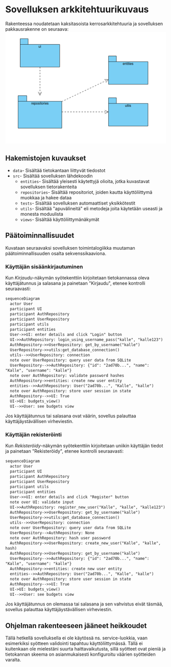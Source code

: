 # Sovelluksen arkkitehtuurikuvaus
Rakenteessa noudatetaan kaksitasoista kerrosarkkitehtuuria ja sovelluksen pakkausrakenne on seuraava:
![pakkausrakenne](images/package_diagram.png)


## Hakemistojen kuvaukset
- `data`- Sisältää tietokantaan liittyvät tiedostot
- `src`- Sisältää sovelluksen lähdekoodin
  - `entities`- Sisältää yleisesti käytettyjä olioita, jotka kuvastavat sovelluksen tietorakenteita
  - `repositories`- Sisältää repositoriot, joiden kautta käyttöliittymä muokkaa ja hakee dataa 
  - `tests`- Sisältää sovelluksen automaattiset yksikkötestit
  - `utils`- Sisältää "apuvälineitä" eli metodeja joita käytetään useasti ja monesta moduulista
  - `views`- Sisältää käyttöliittymänäkymät

## Päätoiminnallisuudet

Kuvataan seuraavaksi sovelluksen toimintalogiikka muutaman päätoiminnallisuuden osalta sekvenssikaaviona.

### Käyttäjän sisäänkirjautuminen
Kun *Kirjaudu*-näkymän syötekenttiin kirjoitetaan tietokannassa oleva käyttäjätunnus ja salasana ja painetaan "Kirjaudu", etenee kontrolli seuraavasti:
```mermaid
sequenceDiagram
  actor User
  participant UI
  participant AuthRepository
  participant UserRepository
  participant utils
  participant entities
  User->>UI: enter details and click "Login" button
  UI->>AuthRepository: login_using_username_pass("kalle", "kalle123")
  AuthRepository->>UserRepository: get_by_username("kalle")
  UserRepository->>utils:get_database_connection()
  utils-->>UserRepository: connection
  note over UserRepository: query user data from SQLite
  UserRepository-->>AuthRepository: {"id": "2ad70b...", "name": "Kalle", "username": "kalle"}
  note over AuthRepository: validate password hashes
  AuthRepository->>entities: create new user entity
  entities-->>AuthRepository: User("2ad70b...", "Kalle", "kalle")
  note over AuthRepository: store user session in state
  AuthRepository-->>UI: True
  UI->UI: budgets_view()
  UI-->>User: see budgets view
```

Jos käyttäjätunnus tai salasana ovat väärin, sovellus palauttaa käyttäjäystävällisen virheviestin.

### Käyttäjän rekisteröinti
Kun *Rekisteröidy*-näkymän syötekenttiin kirjoitetaan uniikin käyttäjän tiedot ja painetaan "Rekisteröidy", etenee kontrolli seuraavasti:
```mermaid
sequenceDiagram
  actor User
  participant UI
  participant AuthRepository
  participant UserRepository
  participant utils
  participant entities
  User->>UI: enter details and click "Register" button
  note over UI: validate input
  UI->>AuthRepository: register_new_user("Kalle", "kalle", "kalle123")
  AuthRepository->>UserRepository: get_by_username("kalle")
  UserRepository->>utils:get_database_connection()
  utils-->>UserRepository: connection
  note over UserRepository: query user data from SQLite
  UserRepository-->AuthRepository: None
  note over AuthRepository: hash user password
  AuthRepository->>UserRepository: create_new_user("Kalle", "kalle", hash)
  AuthRepository->>UserRepository: get_by_username("kalle")
  UserRepository-->>AuthRepository: {"id": "2ad70b...", "name": "Kalle", "username": "kalle"}
  AuthRepository->>entities: create new user entity
  entities-->>AuthRepository: User("2ad70b...", "Kalle", "kalle")
  note over AuthRepository: store user session in state
  AuthRepository-->>UI: True
  UI->UI: budgets_view()
  UI-->>User: see budgets view
```

Jos käyttäjätunnus on olemassa tai salasana ja sen vahvistus eivät täsmää, sovellus palauttaa käyttäjäystävällisen virheviestin.

## Ohjelman rakenteeseen jääneet heikkoudet

Tällä hetkellä sovelluksella ei ole käytössä ns. service-luokkia, vaan esimerkiksi syötteen validointi tapahtuu käyttöliittymässä. Tällä ei kuitenkaan ole mielestäni suurta haittavaikutusta, sillä syötteet ovat pieniä ja tietokannan skeema on asianmukaisesti konfiguroitu väärien syötteiden varalta.
